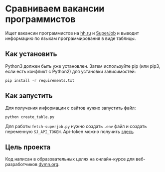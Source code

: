 # Сравниваем вакансии программистов
Ищет вакансии программистов на [hh.ru](https://hh.ru/) и [SuperJob](https://www.superjob.ru/) и выводит информацию по языкам программирования в виде таблицы.
## Как установить
Python3 должен быть уже установлен. Затем используйте pip (или pip3, если есть конфликт с Python2) для установки зависимостей:
```
pip install -r requirements.txt
```
## Как запустить
Для получения информации с сайтов нужно запустить файл:
```
python create_table.py
```

Для работы `fetch-superjob.py` нужно создать `.env` файл и создать переменную `SJ_API_TOKEN`. Api-token можно получить [здесь]() 
## Цель проекта
Код написан в образовательных целях на онлайн-курсе для веб-разработчиков [dvmn.org](https://dvmn.org). 
